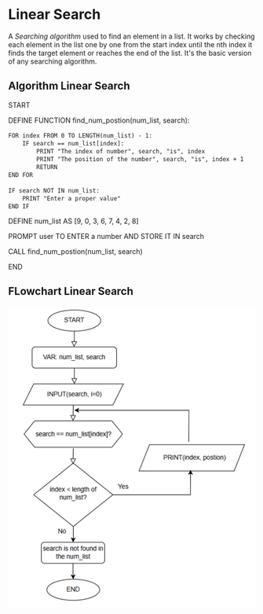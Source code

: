 # Linear Search
A *Searching algorithm* used to find an element in a list. It works by checking each element in the list one by one from the start index until the nth index it finds the target element or reaches the end of the list. It's the basic version of any searching algorithm.

## Algorithm Linear Search

START

DEFINE FUNCTION find_num_postion(num_list, search):

    FOR index FROM 0 TO LENGTH(num_list) - 1:
        IF search == num_list[index]:
            PRINT "The index of number", search, "is", index
            PRINT "The position of the number", search, "is", index + 1
            RETURN
    END FOR

    IF search NOT IN num_list:
        PRINT "Enter a proper value"
    END IF

DEFINE num_list AS [9, 0, 3, 6, 7, 4, 2, 8]

PROMPT user TO ENTER a number AND STORE IT IN search

CALL find_num_postion(num_list, search)

END

## FLowchart Linear Search
![flowchart](image-1.png)
